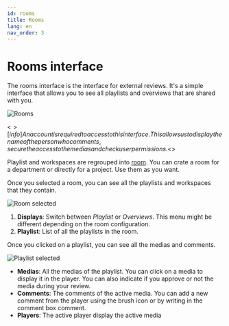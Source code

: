 ```yaml
---
id: rooms
title: Rooms
lang: en
nav_order: 3
---
```


# Rooms interface

The rooms interface is the interface for external reviews. It's a simple interface that allows you to see all playlists and overviews that are shared with you.

![Rooms](../../_medias/rooms.png)

<$>[info]
An account is required to access to this interface. This allows us to display the name of the person who comments, secure the access to the medias and check user permissions.
<$>

Playlist and workspaces are regrouped into [room](../items/room.md). You can crate a room for a department or directly for a project. Use them as you want.

Once you selected a room, you can see all the playlists and workspaces that they contain.

![Room selected](../../_medias/rooms-selected.png)

1. **Displays**: Switch between *Playlist* or *Overviews*. This menu might be different depending on the room configuration.
2. **Playlist**: List of all the playlists in the room.

Once you clicked on a playlist, you can see all the medias and comments.

![Playlist selected](../../_medias/rooms-playlist.png)

- **Medias**: All the medias of the playlist. You can click on a media to display it in the player. You can also indicate if you approve or not the media during your review.
- **Comments**: The comments of the active media. You can add a new comment from the player using the <span class="aq-icon">brush</span> icon or by writing in the comment box <span class="aq-icon">comment</span>.
- **Players**: The active player display the active media

